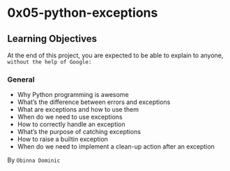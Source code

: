 # **0x05-python-exceptions**

## **Learning Objectives**
At the end of this project, you are expected to be able to explain to anyone, `without the help of Google:`

### **General**
* Why Python programming is awesome
* What’s the difference between errors and exceptions
* What are exceptions and how to use them
* When do we need to use exceptions
* How to correctly handle an exception
* What’s the purpose of catching exceptions
* How to raise a builtin exception
* When do we need to implement a clean-up action after an exception

By `Obinna Dominic`
